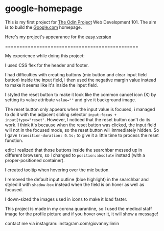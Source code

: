 # google-homepage
This is my first project for [The Odin Project](https://www.theodinproject.com) Web Development 101.
The aim is to build the [Google.com](https://www.google.com) homepage.

Here's my project's appearance for the [easy version](https://www.giovannylimin.github.io/google-homepage/easy-version)



===============================================

My experience while doing this project:

I used CSS flex for the header and footer.

I had difficulties with creating buttons (mic button and clear input field button) inside the input field, I then used the negative margin value instead to make it seems like it's inside the input field.

I styled the reset button to make it look like the common cancel icon (X) by setting its value attribute `value=""` and give it background image.

The reset button only appears when the input value is focused, i managed to do it with the adjacent sibling selector `input:focus + input[type="reset"`. However, I noticed that the reset button can't do its work. I think it's because when the reset button was clicked, the input field will not in the focused mode, so the reset button will immediately hidden. So I gave `transition-duration: 0.1s;` to give it a little time to process the reset function.

edit: I realized that those buttons inside the searchbar messed up in different browsers, so I changed to `position:absolute` instead (with a proper-positioned container).

I created tooltip when hovering over the mic button.

I removed the default input outline (blue highlight) in the searchbar and styled it with `shadow-box` instead when the field is on hover as well as focused.

I down-sized the images used in icons to make it load faster.

This project is made in my corona quarantine, so I used the medical staff image for the profile picture and if you hover over it, it will show a message!

contact me via instagram: instagram.com/giovanny.limin